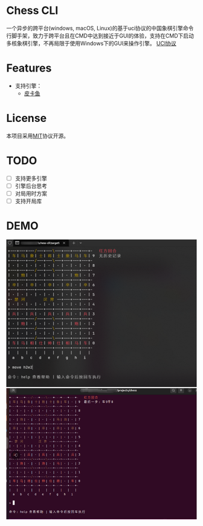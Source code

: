 # Chess CLI
一个异步的跨平台(windows, macOS, Linux)的基于uci协议的中国象棋引擎命令行脚手架，致力于跨平台且在CMD中达到接近于GUI的体验，支持在CMD下启动多核象棋引擎，不再局限于使用Windows下的GUI来操作引擎。
[UCI协议](https://www.xqbase.com/protocol/cchess_ucci.htm)

# Features
- 支持引擎：
    - [皮卡鱼](https://www.pikafish.com/)

# License
本项目采用[MIT](LICENSE)协议开源。

# TODO
- [ ] 支持更多引擎
- [ ] 引擎后台思考
- [ ] 对局用时方案
- [ ] 支持开局库

# DEMO

<img src="assets/image-20250602055744312.png" alt="image-20250602055744312" style="zoom: 67%;" />

<img src="assets/image-20250602055659337.png" alt="image-20250602055659337" style="zoom:67%;" />